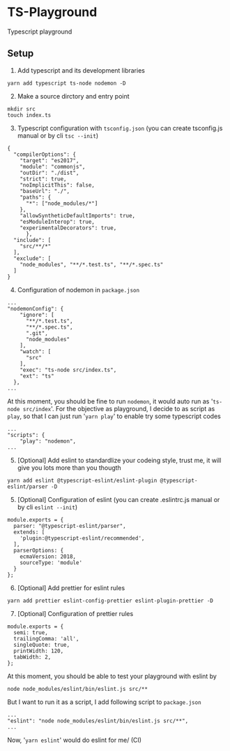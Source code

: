 # TS-Playground ###

Typescript playground

## Setup
1. Add typescript and its development libraries
```
yarn add typescript ts-node nodemon -D
```
2. Make a source dirctory and entry point
```
mkdir src
touch index.ts
```
3. Typescript configuration with `tsconfig.json` (you can create tsconfig.js manual or by cli `tsc --init`)
```
{
  "compilerOptions": {
    "target": "es2017", 
    "module": "commonjs",
    "outDir": "./dist",
    "strict": true,
    "noImplicitThis": false,
    "baseUrl": "./",
    "paths": {
      "*": ["node_modules/*"]
    },
    "allowSyntheticDefaultImports": true,
    "esModuleInterop": true,
    "experimentalDecorators": true,
      },
  "include": [
    "src/**/*"
  ],
  "exclude": [
    "node_modules", "**/*.test.ts", "**/*.spec.ts"
  ]
}
```

4. Configuration of nodemon in `package.json`
```
...
"nodemonConfig": {
    "ignore": [
      "**/*.test.ts",
      "**/*.spec.ts",
      ".git",
      "node_modules"
    ],
    "watch": [
      "src"
    ],
    "exec": "ts-node src/index.ts",
    "ext": "ts"
  },
...
```

At this moment, you should be fine to run `nodemon`, it would auto run as '`ts-node src/index`'. For the objective as playground, I decide to as script as `play`, so that I can just run '`yarn play`' to enable try some typescript codes
```
...
"scripts": {
    "play": "nodemon",
...
```

5. [Optional] Add eslint to standardlize your codeing style, trust me, it will give you lots more than you thougth
```
yarn add eslint @typescript-eslint/eslint-plugin @typescript-eslint/parser -D
```

5. [Optional] Configuration of eslint (you can create .eslintrc.js manual or by cli `eslint --init`)
```
module.exports = {
  parser: "@typescript-eslint/parser", 
  extends: [
    'plugin:@typescript-eslint/recommended',
  ],
  parserOptions: {
    ecmaVersion: 2018,
    sourceType: 'module'
  }
};
```
6. [Optional] Add prettier for eslint rules
```
yarn add prettier eslint-config-prettier eslint-plugin-prettier -D
```

7. [Optional] Configuration of prettier rules
```
module.exports = {
  semi: true,
  trailingComma: 'all',
  singleQuote: true,
  printWidth: 120,
  tabWidth: 2,
};
```
At this moment, you should be able to test your playground with eslint by 
```
node node_modules/eslint/bin/eslint.js src/**
```
But I want to run it as a script, I add following script to `package.json`
```
...
"eslint": "node node_modules/eslint/bin/eslint.js src/**",
...
```
Now, '`yarn eslint`' would do eslint for me/ (CI)
